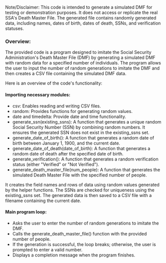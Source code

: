 Note/Disclaimer: This code is intended to generate a simulated DMF for testing or demonstration purposes. It does not access or replicate the real SSA's Death Master File. 
The generated file contains randomly generated data, including names, dates of birth, dates of death, SSNs, and verification statuses.

### Overview: 
The provided code is a program designed to imitate the Social Security Administration's Death Master File (DMF) by generating a simulated DMF with random data for a specified number of individuals.
The program allows the user to input the number of random generations to imitate the DMF and then creates a CSV file containing the simulated DMF data.

Here is an overview of the code's functionality:

#### Importing necessary modules:
- csv: Enables reading and writing CSV files.
- random: Provides functions for generating random values.
- date and timedelta: Provide date and time functionality.
- generate_ssn(existing_ssns): A function that generates a unique random Social Security Number (SSN) by combining random numbers. It ensures the generated SSN does not exist in the existing_ssns set.
- generate_date_of_birth(): A function that generates a random date of birth between January 1, 1900, and the current date.
- generate_date_of_death(date_of_birth): A function that generates a random date of death after the specified date of birth.
- generate_verification(): A function that generates a random verification status (either "Verified" or "Not Verified").
- generate_death_master_file(num_people): A function that generates the simulated Death Master File with the specified number of people.

It creates the field names and rows of data using random values generated by the helper functions. The SSNs are checked for uniqueness using the existing_ssns set.
The generated data is then saved to a CSV file with a filename containing the current date.

#### Main program loop:
- Asks the user to enter the number of random generations to imitate the DMF.
- Calls the generate_death_master_file() function with the provided number of people.
- If the generation is successful, the loop breaks; otherwise, the user is prompted to enter a valid number.
- Displays a completion message when the program finishes.


